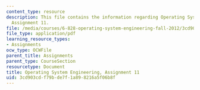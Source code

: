 ```yaml
---
content_type: resource
description: This file contains the information regarding Operating System Engineering,
  Assignment 11.
file: /media/courses/6-828-operating-system-engineering-fall-2012/3cd903cdf79bde7f1a898216a5f06b8f_MIT6_828F12_assignment11.pdf
file_type: application/pdf
learning_resource_types:
- Assignments
ocw_type: OCWFile
parent_title: Assignments
parent_type: CourseSection
resourcetype: Document
title: Operating System Engineering, Assignment 11
uid: 3cd903cd-f79b-de7f-1a89-8216a5f06b8f
---
```

